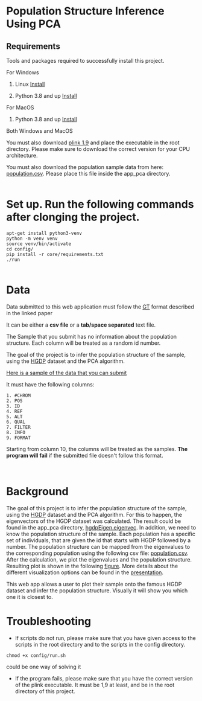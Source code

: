 # Population Structure Inference Using PCA

## Requirements
Tools and packages required to successfully install this project.

For Windows 

1) Linux [Install](https://youtu.be/xzgwDbe7foQ) 

2) Python 3.8 and up [Install](https://www.digitalocean.com/community/tutorials/how-to-install-python-3-and-set-up-a-programming-environment-on-an-ubuntu-20-04-server)

For MacOS
1) Python 3.8 and up [Install](https://docs.python-guide.org/starting/install3/osx/)

Both Windows and MacOS

You must also download [plink 1.9](https://www.cog-genomics.org/plink/) and place the executable in the root directory. Please make sure to download the correct version for your CPU architecture.

You must also download the population sample data from here: [population.csv](https://drive.google.com/file/d/1GED_wzU3VAKP_gCgCYEFcH0JeqX-VZzl/view?usp=sharing). Please place this file inside the app_pca directory. 
<br>
<br>

# Set up. Run the following commands after clonging the project.

`apt-get install python3-venv`
<br>
`python -m venv venv`
<br>
`source venv/bin/activate`
<br>
`cd config/`
<br>
`pip install -r core/requirements.txt`
<br>
`./run`
<br>
<br>

# Data
Data submitted to this web application must follow the [GT](https://www.ncbi.nlm.nih.gov/pmc/articles/PMC3137218/) format described in the linked paper

It can be either a **csv file** or a **tab/space separated** text file. 

The Sample that you submit has no information about the population structure. Each column will be treated as a random id number. 

The goal of the project is to infer the population structure of the sample, using the [HGDP](https://en.wikipedia.org/wiki/Human_Genome_Diversity_Project) dataset and the PCA algorithm.

[Here is a sample of the data that you can submit](https://drive.google.com/file/d/1yRf4WpUonKULweEg08EVsLw2My-1e8Wt/view?usp=sharing)

It must have the following columns:

    1. #CHROM
    2. POS
    3. ID
    4. REF
    5. ALT
    6. QUAL
    7. FILTER
    8. INFO
    9. FORMAT

Starting from column 10, the columns will be treated as the samples. **The program will fail** if the submitted file doesn't follow this format.

<br>

# Background

The goal of this project is to infer the population structure of the sample, using the [HGDP](https://en.wikipedia.org/wiki/Human_Genome_Diversity_Project) dataset and the PCA algorithm. For this to happen, the eigenvectors of the HGDP dataset was calculated. The result could be found in the app_pca directory, [hgdpEigen.eigenvec](https://github.com/KhachDavid/genome-wide-snp-analysis/blob/main/app_pca/hgdpEigen.eigenvec). In addition, we need to know the population structure of the sample. Each population has a specific set of individuals, that are given the id that starts with HGDP followed by a number. The population structure can be mapped from the eigenvalues to the corresponding population using the following csv file: [population.csv](https://drive.google.com/file/d/1GED_wzU3VAKP_gCgCYEFcH0JeqX-VZzl/view?usp=sharing). After the calculation, we plot the eigenvalues and the population structure. Resulting plot is shown in the following [figure](https://github.com/KhachDavid/genome-wide-snp-analysis/blob/main/pca.png). More details about the different visualization options can be found in the [presentation](https://docs.google.com/presentation/d/1rMCgYIulIFf-SFfONSjLfZQP29ACTk121y1aBOw_Pec/edit?usp=sharing). 

This web app allows a user to plot their sample onto the famous HGDP dataset and infer the population structure. Visually it will show you which one it is closest to. 

# Troubleshooting

- If scripts do not run, please make sure that you have given access to the scripts in the root directory and to the scripts in the config directory.

`chmod +x config/run.sh` 

could be one way of solving it

- If the program fails, please make sure that you have the correct version of the plink executable. It must be 1,9 at least, and be in the root directory of this project.












